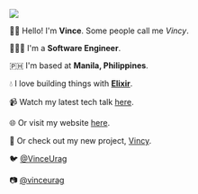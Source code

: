 ![](http://i.picasion.com/gl/90/d3Vz.gif)

👋🏼 Hello! I'm **Vince**. Some people call me _Vincy_.

👨🏽‍💻 I'm a **Software Engineer**.

🇵🇭 I'm based at **Manila, Philippines**.

💧 I love building things with [**Elixir**](https://elixir-lang.org/).

📹 Watch my latest tech talk [here](https://vin.cy/CBLAms2019).

🌐 Or visit my website [here](https://vin.cy/me).

🔗 Or check out my new project, [Vincy](https://vin.cy/me).



🐦 [@VinceUrag](https://vin.cy/twitter)

📷 [@vinceurag](https://vin.cy/ig)
